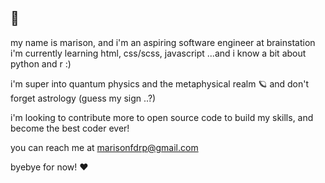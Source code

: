 ## <welcome> 👋

my name is marison, and i'm an aspiring software engineer at brainstation
i'm currently learning html, css/scss, javascript
...and i know a bit about python and r :)

i'm super into quantum physics and the metaphysical realm 🪐
and don't forget astrology (guess my sign ..?)

i'm looking to contribute more to open source code to build my skills,
and become the best coder ever!

you can reach me at marisonfdrp@gmail.com 

byebye for now! ❤️


<!--
**mfederipe/mfederipe** is a ✨ _special_ ✨ repository because its `README.md` (this file) appears on your GitHub profile.

Here are some ideas to get you started:

- 🔭 I’m currently working on ...
- 🌱 I’m currently learning ...
- 👯 I’m looking to collaborate on ...
- 🤔 I’m looking for help with ...
- 💬 Ask me about ...
- 📫 How to reach me: ...
- 😄 Pronouns: ...
- ⚡ Fun fact: ...
-->
